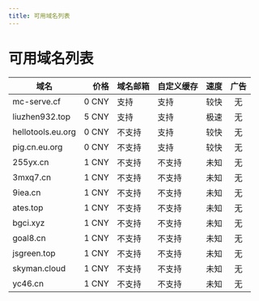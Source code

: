 ```yaml
---
title: 可用域名列表
---
```


# 可用域名列表

| 域名              |  价格 | 域名邮箱 | 自定义缓存 | 速度 | 广告 |
| ----------------- | ----: | -------- | ---------- | ---- | :--: |
| mc-serve.cf       | 0 CNY | 支持     | 支持       | 较快 |  无  |
| liuzhen932.top    | 5 CNY | 支持     | 支持       | 极速 |  无  |
| hellotools.eu.org | 0 CNY | 不支持   | 支持       | 较快 |  无  |
| pig.cn.eu.org     | 0 CNY | 不支持   | 支持       | 较快 |  无  |
| 255yx.cn          | 1 CNY | 不支持   | 不支持     | 未知 |  无  |
| 3mxq7.cn          | 1 CNY | 不支持   | 不支持     | 未知 |  无  |
| 9iea.cn           | 1 CNY | 不支持   | 不支持     | 未知 |  无  |
| ates.top          | 1 CNY | 不支持   | 不支持     | 未知 |  无  |
| bgci.xyz          | 1 CNY | 不支持   | 不支持     | 未知 |  无  |
| goal8.cn          | 1 CNY | 不支持   | 不支持     | 未知 |  无  |
| jsgreen.top       | 1 CNY | 不支持   | 不支持     | 未知 |  无  |
| skyman.cloud      | 1 CNY | 不支持   | 不支持     | 未知 |  无  |
| yc46.cn           | 1 CNY | 不支持   | 不支持     | 未知 |  无  |
